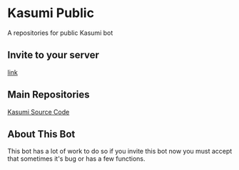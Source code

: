 # Kasumi Public

A repositories for public Kasumi bot

## Invite to your server

[link](https://discord.com/oauth2/authorize?client_id=806810705205395456&permissions=8&scope=bot)

## Main Repositories

[Kasumi Source Code](https://github.com/HelloYeew/kasumi)

## About This Bot

This bot has a lot of work to do so if you invite this bot now you must accept that sometimes it's bug or has a few functions.



